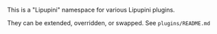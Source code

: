 This is a "Lipupini" namespace for various Lipupini plugins.

They can be extended, overridden, or swapped. See `plugins/README.md`
